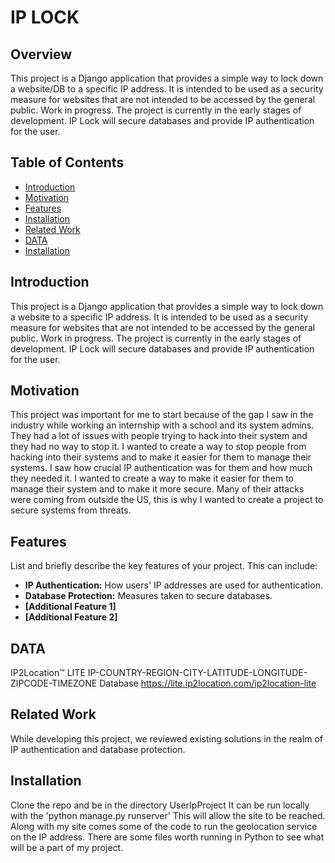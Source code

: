 # IP LOCK

## Overview

This project is a Django application that provides a simple way to lock down a website/DB to a specific IP address.
It is intended to be used as a security measure for websites that are not intended to be accessed by the general public. Work in progress.
The project is currently in the early stages of development. IP Lock will secure databases and provide IP authentication for the user.

## Table of Contents

- [Introduction](#introduction)
- [Motivation](#motivation)
- [Features](#features)
- [Installation](#installation)
- [Related Work](#related-work)
- [DATA](#data)
- [Installation](#installation)

## Introduction

This project is a Django application that provides a simple way to lock down a website to a specific IP address.
It is intended to be used as a security measure for websites that are not intended to be accessed by the general public. Work in progress.
The project is currently in the early stages of development. IP Lock will secure databases and provide IP authentication for the user.

## Motivation

This project was important for me to start because of the gap I saw in the industry while working an internship with a school and its system admins.
They had a lot of issues with people trying to hack into their system and they had no way to stop it. I wanted to create a way to stop people from hacking into their systems and to make it easier for them to manage their systems.
I saw how crucial IP authentication was for them and how much they needed it. I wanted to create a way to make it easier for them to manage their system and to make it more secure. Many of their attacks were coming from outside the US, this is why I wanted to create a project to secure systems from threats.

## Features

List and briefly describe the key features of your project. This can include:

- **IP Authentication:** How users' IP addresses are used for authentication.
- **Database Protection:** Measures taken to secure databases.
- **[Additional Feature 1]**
- **[Additional Feature 2]**

## DATA

IP2Location™ LITE IP-COUNTRY-REGION-CITY-LATITUDE-LONGITUDE-ZIPCODE-TIMEZONE Database
<https://lite.ip2location.com/ip2location-lite>

## Related Work

While developing this project, we reviewed existing solutions in the realm of IP authentication and database protection.

## Installation

Clone the repo and be in the directory UserIpProject
It can be run locally with the 'python manage.py runserver'
This will allow the site to be reached. Along with my site comes some of the code to run the geolocation service on the IP address.
There are some files worth running in Python to see what will be a part of my project.
